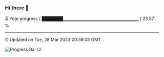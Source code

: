 ### Hi there 👋

⏳ Year progress { ███████▁▁▁▁▁▁▁▁▁▁▁▁▁▁▁▁▁▁▁▁▁▁▁ } 23.57 %

---

⏰ Updated on Tue, 28 Mar 2023 00:59:03 GMT

![Progress Bar CI](https://github.com/liununu/liununu/workflows/Progress%20Bar%20CI/badge.svg)
